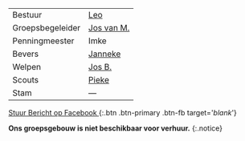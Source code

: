 |                |                                                               |
|----------------|---------------------------------------------------------------|
| Bestuur        | [Leo](mailto:leo@nognooitmeegemaakt.nl)                      |
| Groepsbegeleider | [Jos van M.](mailto:josvm@nognooitmeegemaakt.nl)           |
| Penningmeester | Imke                                                         |
| Bevers         | [Janneke](mailto:janneke@nognooitmeegemaakt.nl)              |
| Welpen         | [Jos B.](mailto:jos@nognooitmeegemaakt.nl)                   |
| Scouts         | [Pieke](mailto:pieke@nognooitmeegemaakt.nl)                  |
| Stam           |  —                                                            |

[ Stuur Bericht op Facebook ](https://m.me/nognooitmeegemaakt){:.btn .btn-primary .btn-fb target='_blank_'}

**Ons groepsgebouw is niet beschikbaar voor verhuur.**
{:.notice}
